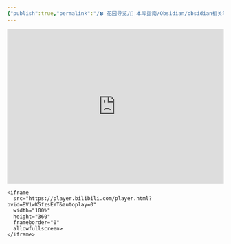 ```yaml
---
{"publish":true,"permalink":"/🍀 花园导览/🧰 本库指南/Obsidian/obsidian相关笔记/Obsidian 嵌入 bilibili 的iframe视频的方法.md","created":"2025-04-20","modified":"2025-04-20","cssclasses":""}
---
```


<iframe
  src="https://player.bilibili.com/player.html?bvid=BV1wK5fzsEYT&autoplay=0"
  width="100%"
  height="360"
  frameborder="0"
  allowfullscreen>
</iframe>

```
<iframe 
  src="https://player.bilibili.com/player.html?bvid=BV1wK5fzsEYT&autoplay=0" 
  width="100%" 
  height="360" 
  frameborder="0" 
  allowfullscreen>
</iframe>
```
